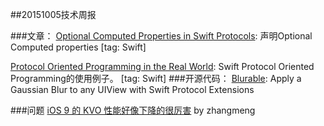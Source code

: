##20151005技术周报

###文章：
[Optional Computed Properties in Swift Protocols](http://matthewpalmer.net/blog/2015/08/29/optional-computed-property-swift-protocol-non-objc/): 声明Optional Computed properties [tag: Swift]

[Protocol Oriented Programming in the Real World](http://matthewpalmer.net/blog/2015/08/30/protocol-oriented-programming-in-the-real-world/): Swift Protocol Oriented Programming的使用例子。 [tag: Swift]
###开源代码：
[Blurable](https://github.com/FlexMonkey/Blurable): Apply a Gaussian Blur to any UIView with Swift Protocol Extensions

###问题
[iOS 9 的 KVO 性能好像下降的很厉害](https://www.v2ex.com/t/223397#reply1) by zhangmeng
